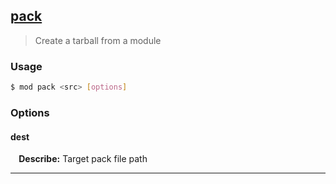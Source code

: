 ## <a href="#pack" name="pack">pack</a>
> Create a tarball from a module

### Usage

```sh
$ mod pack <src> [options]
```

### Options

#### dest


<p> <b>&nbsp;&nbsp;&nbsp;&nbsp;Describe:</b> Target pack file path</p>
<hr>








